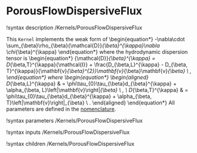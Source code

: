 # PorousFlowDispersiveFlux
!syntax description /Kernels/PorousFlowDispersiveFlux

This `Kernel` implements the weak form of
\begin{equation*}
  -\nabla\cdot \sum_{\beta}\rho_{\beta}{\mathcal{D}}_{\beta}^{\kappa}\nabla \chi_{\beta}^{\kappa}
\end{equation*}
where the hydrodynamic dispersion tensor is
\begin{equation*}
{\mathcal{D}}_{\beta}^{\kappa} = D_{\beta,T}^{\kappa}{\mathcal{I}} +
\frac{D_{\beta,L}^{\kappa} - D_{\beta,
    T}^{\kappa}}{\mathbf{v}_{\beta}^{2}}\mathbf{v}_{\beta}\mathbf{v}_{\beta}
\ ,
\end{equation*}
where
\begin{equation*}
\begin{aligned}
D_{\beta,L}^{\kappa} & = \phi\tau_{0}\tau_{\beta}d_{\beta}^{\kappa} + \alpha_{\beta, L}\left|\mathbf{v}\right|_{\beta} \ , \\
D_{\beta,T}^{\kappa} & = \phi\tau_{0}\tau_{\beta}d_{\beta}^{\kappa} + \alpha_{\beta, T}\left|\mathbf{v}\right|_{\beta} \ .
\end{aligned}
\end{equation*}
All parameters are defined in the [nomenclature](/porous_flow/nomenclature.md).

!syntax parameters /Kernels/PorousFlowDispersiveFlux

!syntax inputs /Kernels/PorousFlowDispersiveFlux

!syntax children /Kernels/PorousFlowDispersiveFlux
